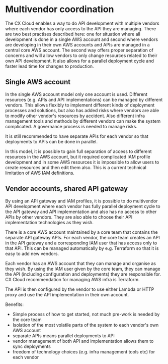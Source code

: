 # Multivendor coordination


The CX Cloud enables a way to do API development with multiple vendors where each vendor has only access to the API they are managing. There are two best practises described here: one for situation where all development is done in a single AWS account and second where vendors are developing in their own AWS accounts and APIs are managed in a central core AWS account. The second way offers proper separation of concerns and will allow vendors to only change resources related to their own API development. It also allows for a parallel deployment cycle and faster lead time for changes to production.

## Single AWS account

In the single AWS account model only one account is used. Different resources \(e.g. APIs and API implementations\) can be managed by different vendors. This allows flexibly to implement different kinds of deployment processes and solutions, but also has added risks where vendors are able to modify other vendor's resources by accident. Also different infra management tools and methods by different vendors can make the system complicated. A governance process is needed to manage risks.

It is still recommended to have separate APIs for each vendor so that deployments to APIs can be done in parallel.

In this model, it is possible to gain full separation of access to different resources in the AWS account, but it required complicated IAM profile development and in some AWS resources it is impossible to allow users to create resources and then edit them also. This is a current technical limitation of AWS IAM definitions.

## Vendor accounts, shared API gateway

By using an API gateway and IAM profiles, it is possible to do multivendor API development where each vendor has fully parallel deployment cycle to the API gateway and API implementation and also has no access to other APIs by other vendors. They are also able to choose their API implementation technologies as they wish.

There is a core AWS account maintained by a core team that contains the separate API gateway APIs. For each vendor, the core team creates an API in the API gateway and a corresponding IAM user that has access only to that API. This can be managed automatically by e.g. Terraform so that it is easy to add new vendors.

Each vendor has an AWS account that they can manage and organise as they wish. By using the IAM user given by the core team, they can manage the API \(including configuration and deployments\) they are responsible for. CX Cloud recommendation for managing AWS infra is Terraform.

The API is then configured by the vendor to use either Lambda or HTTP proxy and use the API implementation in their own account.

Benefits:

* Simple process of how to get started, not much pre-work is needed by the core team
* Isolation of the most volatile parts of the system to each vendor's own AWS account
* separate APIs means parallel deployments to API
* vendor management of both API and implementation allows them to sync deployments
* freedom of technology choices \(e.g. infra management tools etc\) for each vendor



